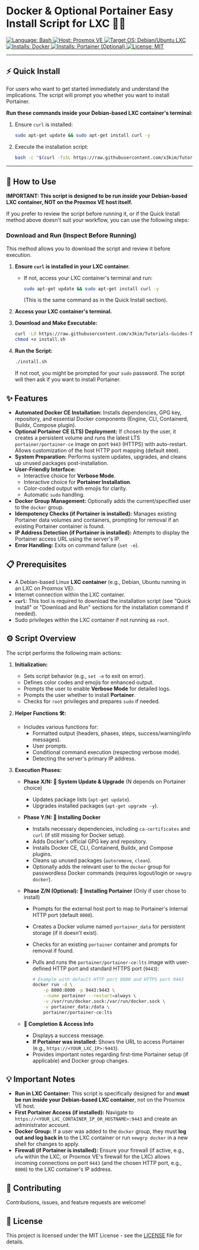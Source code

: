 # Docker & Optional Portainer Easy Install Script for LXC 🚀🐳

<div>
  <a href="https://www.gnu.org/software/bash/" target="_blank">
    <img src="https://img.shields.io/badge/Language-Bash-blue?logo=gnubash&logoColor=white" alt="Language: Bash">
  </a>
  <a href="https://www.proxmox.com/en/proxmox-virtual-environment" target="_blank">
    <img src="https://img.shields.io/badge/Host%20Environment-Proxmox%20VE-E07000?logo=proxmox&logoColor=white" alt="Host: Proxmox VE">
  </a>
  <a href="https://www.debian.org/" target="_blank">
    <img src="https://img.shields.io/badge/Target%20OS-Debian%2FUbuntu%20LXC-orange?logo=debian&logoColor=white" alt="Target OS: Debian/Ubuntu LXC">
  </a>
  <a href="https://www.docker.com/" target="_blank">
    <img src="https://img.shields.io/badge/Installs-Docker-2496ED?logo=docker&logoColor=white" alt="Installs: Docker">
  </a>
  <a href="https://www.portainer.io/" target="_blank">
    <img src="https://img.shields.io/badge/Installs-Portainer%20(Optional)-13BEF9?logo=portainer&logoColor=white" alt="Installs: Portainer (Optional)">
  </a>
  <a href="LICENSE" target="_blank">
    <img src="https://img.shields.io/badge/License-MIT-yellow.svg" alt="License: MIT">
  </a>
</div>

---

## ⚡ Quick Install

For users who want to get started immediately and understand the implications.
The script will prompt you whether you want to install Portainer.

**Run these commands inside your Debian-based LXC container's terminal:**

1. Ensure `curl` is installed:

    ```bash
    sudo apt-get update && sudo apt-get install curl -y
    ```

2. Execute the installation script:

    ```bash
    bash -c "$(curl -fsSL https://raw.githubusercontent.com/x3kim/Tutorials-Guides-Templates-Collection/main/scripts/pve/lxc-docker-portainer-install/install.sh)"
    ```

---

## 🚀 How to Use

**IMPORTANT: This script is designed to be run *inside* your Debian-based LXC container, NOT on the Proxmox VE host itself.**

If you prefer to review the script before running it, or if the Quick Install method above doesn't suit your workflow, you can use the following steps:

### Download and Run (Inspect Before Running)

This method allows you to download the script and review it before execution.

1. **Ensure `curl` is installed in your LXC container.**
    * If not, access your LXC container's terminal and run:

        ```bash
        sudo apt-get update && sudo apt-get install curl -y
        ```

        (This is the same command as in the Quick Install section).
2. **Access your LXC container's terminal.**
3. **Download and Make Executable:**

    ```bash
    curl -LO https://raw.githubusercontent.com/x3kim/Tutorials-Guides-Templates-Collection/main/scripts/pve/lxc-docker-portainer-install/install.sh
    chmod +x install.sh
    ```

4. **Run the Script:**

    ```bash
    ./install.sh
    ```

    If not root, you might be prompted for your `sudo` password. The script will then ask if you want to install Portainer.

## ✨ Features

* **Automated Docker CE Installation:** Installs dependencies, GPG key, repository, and essential Docker components (Engine, CLI, Containerd, Buildx, Compose plugin).
* **Optional Portainer CE (LTS) Deployment:** If chosen by the user, it creates a persistent volume and runs the latest LTS `portainer/portainer-ce` image on port `9443` (HTTPS) with auto-restart. Allows customization of the host HTTP port mapping (default `8000`).
* **System Preparation:** Performs system updates, upgrades, and cleans up unused packages post-installation.
* **User-Friendly Interface:**
  * Interactive choice for **Verbose Mode**.
  * Interactive choice for **Portainer Installation**.
  * Color-coded output with emojis for clarity.
  * Automatic `sudo` handling.
* **Docker Group Management:** Optionally adds the current/specified user to the `docker` group.
* **Idempotency Checks (if Portainer is installed):** Manages existing Portainer data volumes and containers, prompting for removal if an existing Portainer container is found.
* **IP Address Detection (if Portainer is installed):** Attempts to display the Portainer access URL using the server's IP.
* **Error Handling:** Exits on command failure (`set -e`).

## 📋 Prerequisites

* A Debian-based Linux **LXC container** (e.g., Debian, Ubuntu running in an LXC on Proxmox VE).
* Internet connection within the LXC container.
* **`curl`**: This tool is required to download the installation script (see "Quick Install" or "Download and Run" sections for the installation command if needed).
* Sudo privileges within the LXC container if not running as `root`.

## ⚙️ Script Overview

The script performs the following main actions:

1. **Initialization:**
    * Sets script behavior (e.g., `set -e` to exit on error).
    * Defines color codes and emojis for enhanced output.
    * Prompts the user to enable **Verbose Mode** for detailed logs.
    * Prompts the user whether to install **Portainer**.
    * Checks for `root` privileges and prepares `sudo` if needed.

2. **Helper Functions 🛠️:**
    * Includes various functions for:
        * Formatted output (headers, phases, steps, success/warning/info messages).
        * User prompts.
        * Conditional command execution (respecting verbose mode).
        * Detecting the server's primary IP address.

3. **Execution Phases:**
    * **Phase X/N: 🔄 System Update & Upgrade** (N depends on Portainer choice)
        * Updates package lists (`apt-get update`).
        * Upgrades installed packages (`apt-get upgrade -y`).

    * **Phase Y/N: 🐧 Installing Docker**
        * Installs necessary dependencies, including `ca-certificates` and `curl` (if still missing for Docker setup).
        * Adds Docker's official GPG key and repository.
        * Installs Docker CE, CLI, Containerd, Buildx, and Compose plugins.
        * Cleans up unused packages (`autoremove`, `clean`).
        * Optionally adds the relevant user to the `docker` group for passwordless Docker commands (requires logout/login or `newgrp docker`).

    * **Phase Z/N (Optional): 🚢 Installing Portainer** (Only if user chose to install)
        * Prompts for the external host port to map to Portainer's internal HTTP port (default `8000`).
        * Creates a Docker volume named `portainer_data` for persistent storage (if it doesn't exist).
        * Checks for an existing `portainer` container and prompts for removal if found.
        * Pulls and runs the `portainer/portainer-ce:lts` image with user-defined HTTP port and standard HTTPS port (`9443`):

            ```bash
            # Example with default HTTP port 8000 and HTTPS port 9443
            docker run -d \
                -p 8000:8000 -p 9443:9443 \
                --name portainer --restart=always \
                -v /var/run/docker.sock:/var/run/docker.sock \
                -v portainer_data:/data \
                portainer/portainer-ce:lts
            ```

    * **🎉 Completion & Access Info**
        * Displays a success message.
        * **If Portainer was installed:** Shows the URL to access Portainer (e.g., `https://<YOUR_LXC_IP>:9443`).
        * Provides important notes regarding first-time Portainer setup (if applicable) and Docker group changes.

## 💡 Important Notes

* **Run in LXC Container:** This script is specifically designed for and **must be run inside your Debian-based LXC container**, not on the Proxmox VE host.
* **First Portainer Access (if installed):** Navigate to `https://<YOUR_LXC_CONTAINER_IP_OR_HOSTNAME>:9443` and create an administrator account.
* **Docker Group:** If a user was added to the `docker` group, they must **log out and log back in** to the LXC container or run `newgrp docker` in a new shell for changes to apply.
* **Firewall (if Portainer is installed):** Ensure your firewall (if active, e.g., `ufw` within the LXC, or Proxmox VE's firewall for the LXC) allows incoming connections on port `9443` (and the chosen HTTP port, e.g., `8000`) to the LXC container's IP address.

## 🤝 Contributing

Contributions, issues, and feature requests are welcome!

## 📄 License

This project is licensed under the MIT License - see the [LICENSE](LICENSE) file for details.